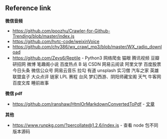 ## Reference link

**微信音频**

- https://github.com/poozhu/Crawler-for-Github-Trending/blob/master/index.js
- https://github.com/hvtc-code/weixinVoice
- https://github.com/chy386/wx_crawl_mp3/blob/master/WX_radio_download
- https://github.com/Zevs6/Reptile - Python3 网络爬虫 猫眼 腾讯视频 豆瓣 研招网 微博 笔趣阁小说 百度热点 B 站 CSDN 网易云阅读 阿里文学 百度股票 今日头条 微信公众号 网易云音乐 拉勾 有道 unsplash 实习僧 汽车之家 英雄联盟盒子 大众点评 链家 LPL 赛程 台风 梦幻西游、阴阳师藏宝阁 天气 牛客网 百度文库 睡前故事

**微信 pdf**

- https://github.com/ranshaw/HtmlOrMarkdownConvertedToPdf - [文章](https://juejin.cn/post/6844903713061109767)

**其他**

- https://www.runpkg.com/?percollate@1.2.6/index.js - 查看 node 包不同版本源码
